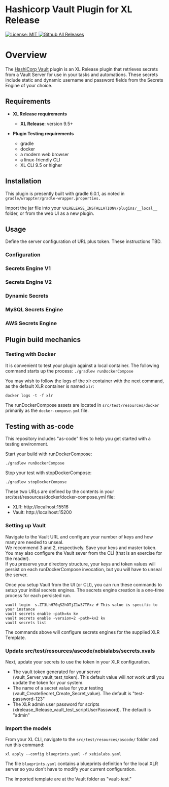 # Hashicorp Vault Plugin for XL Release

[![License: MIT][xlr-hashicorp-vault-plugin-license-image] ][xlr-hashicorp-vault-plugin-license-url]
[![Github All Releases][xlr-hashicorp-vault-plugin-downloads-image] ]()

[xlr-hashicorp-vault-plugin-license-image]: https://img.shields.io/badge/License-MIT-yellow.svg
[xlr-hashicorp-vault-plugin-license-url]: https://opensource.org/licenses/MIT
[xlr-hashicorp-vault-plugin-downloads-image]: https://img.shields.io/github/downloads/xebialabs-community/xlr-hashicorp-vault-plugin/total.svg

# Overview

The [HashiCorp Vault](https://www.vaultproject.io/) plugin is an XL Release plugin that retrieves secrets from a Vault Server for use in your tasks and automations.  These secrets include static and dynamic username and password fields from the Secrets Engine of your choice.

## Requirements

* **XL Release requirements**
	* **XL Release**: version 9.5+
	
* **Plugin Testing requirements**
    * gradle
    * docker
    * a modern web browser
    * a linux-friendly CLI
    * XL CLI 9.5 or higher

## Installation

This plugin is presently built with gradle 6.0.1, as noted in `gradle/wrappter/gradle-wrapper.properties.`

Import the jar file into your `%XLRELEASE_INSTALLATION%/plugins/__local__` folder, or from the web UI as a new plugin.

## Usage

Define the server configuration of URL plus token.  These instructions TBD.

### Configuration
### Secrets Engine V1
### Secrets Engine V2
### Dynamic Secrets
### MySQL Secrets Engine
### AWS Secrets Engine



## Plugin build mechanics

### Testing with Docker
It is convenient to test your plugin against a local container.  The following command starts up the process:
`./gradlew runDockerCompose`

You may wish to follow the logs of the xlr container with the next command, as the default XLR container is named `xlr`:

`docker logs -t -f xlr`

The runDockerCompose assets are located in `src/test/resources/docker` primarily as the `docker-compose.yml` file.

## Testing with as-code

This repository includes "as-code" files to help you get started with a testing environment.

Start your build with runDockerCompose:

`./gradlew runDockerCompose`

Stop your test with stopDockerCompose:

`./gradlew stopDockerCompose`

These two URLs are defined by the contents in your src/test/resources/docker/docker-compose.yml file:

- XLR: http://localhost:15516
- Vault: http://localhost:15200

### Setting up Vault
Navigate to the Vault URL and configure your number of keys and how many are needed to unseal.  
We recommend 3 and 2, respectively.  Save your keys and master token.
You may also configure the Vault sever from the CLI (that is an exercise for the reader).  
If you preserve your directory structure, your keys and token values will persist on each runDockerCompose invocation, but you will have to unseal the server.  

Once you setup Vault from the UI (or CLI), you can run these commands to setup your initial secrets engines.  The secrets engine creation is a one-time process for each persisted run.

```
vault login  s.ZT3LhH70qS2hOTjZ1w37TFxz # This value is specific to your instance
vault secrets enable -path=kv kv
vault secrets enable -version=2 -path=kv2 kv
vault secrets list
```

The commands above will configure secrets engines for the supplied XLR Template.
 
### Update src/test/resources/ascode/xebialabs/secrets.xvals 
Next, update your secrets to use the token in your XLR configuration.

* The vault token generated for your server (vault_Server_vault_test_token).  This default value will *not* work until you update the token for your system.
* The name of a secret value for your testing (vault_CreateSecret_Create_Secret_value).  The default is "test-password-123"
* The XLR admin user password for scripts (xlrelease_Release_vault_test_scriptUserPassword).  The default is "admin"

### Import the models

From your XL CLI, navigate to the `src/test/resources/ascode/` folder and run this command:

`xl apply --config blueprints.yaml -f xebialabs.yaml`

The file `blueprints.yaml` contains a blueprints definition for the local XLR server so you don't have to modify your current configuration.

The imported template are at the Vault folder as "vault-test."
 
